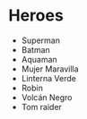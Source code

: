 # Heroes

* Superman
* Batman
* Aquaman
* Mujer Maravilla
* Linterna Verde
* Robin
* Volcán Negro
* Tom raider
